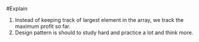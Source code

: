 #Explain
1. Instead of keeping track of largest element in the array, we track the maximum profit so far.
2. Design pattern is should to study hard and practice a lot and think more.